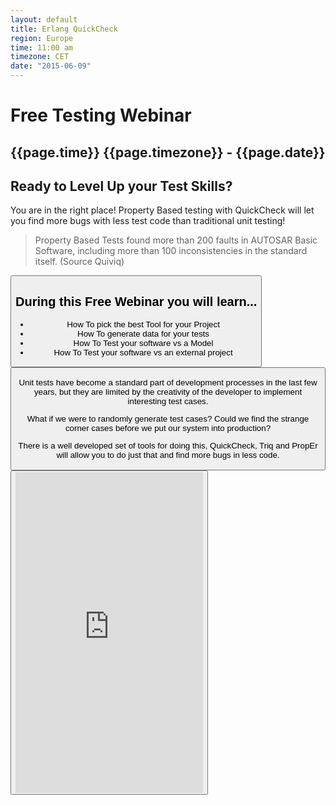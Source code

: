 ```yaml
---
layout: default
title: Erlang QuickCheck
region: Europe
time: 11:00 am
timezone: CET
date: "2015-06-09"
---
```


# Free Testing Webinar

## {{page.time}} {{page.timezone}} - {{page.date}}

## Ready to Level Up your Test Skills?

You are in the right place! Property Based testing with QuickCheck
will let you find more bugs with less test code than traditional unit testing!

> Property Based Tests found more than 200 faults in AUTOSAR Basic Software, including more than 100 inconsistencies in the standard itself.
> (Source Quiviq)

<button class='signup'>

## During this Free Webinar you will learn...

* How To pick the best Tool for your Project
* How To generate data for your tests
* How To Test your software vs a Model
* How To Test your software vs an external project

<button class='signup'> 

Unit tests have become a standard part of development processes in the
last few years, but they are limited by the creativity of the
developer to implement interesting test cases. 

What if we were to randomly generate test cases? Could we find the
strange corner cases before we put our system into production?

There is a well developed set of tools for doing this, QuickCheck,
Triq and PropEr will allow you to do just that and find more bugs in
less code.

<button class='signup'> 

<div id="signup_form">
<iframe src="https://madmimi.com/signups/141642/iframe" scrolling="no" frameborder="0" height="513" style="max-width: 800px; width: 100%;"></iframe>
</div>
